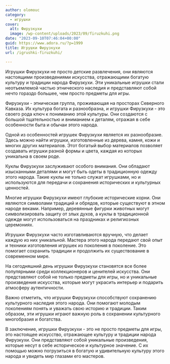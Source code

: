 ```yaml
---
author: olomouc
category:
  - игрушки
cover:
  alt: Фирузкухи
  image: /wp-content/uploads/2023/09/firuzkuhi.png
date: "2023-09-10T07:46:04+00:00"
guid: https://www.adora.ru/?p=1999
title: Игрушки Фирузкухи
url: /igrushki-firuzkuhi/

---
```

Игрушки Фирузкухи не просто детские развлечения, они являются настоящими произведениями искусства, отражающими богатую культуру и традиции народа Фирузкухи. Эти уникальные игрушки стали неотъемлемой частью этнического наследия и представляют собой нечто гораздо большее, чем просто предметы для игры.

Фирузкухи \- этническая группа, проживающая на просторах Северного Кавказа. Их культура богата и разнообразна, и игрушки Фирузкухи \- это своего рода ключ к пониманию этой культуры. Они создаются с большой тщательностью и вниманием к деталям, отражая в себе особенности быта и обычаи этого народа.

Одной из особенностей игрушек Фирузкухи является их разнообразие. Здесь можно найти игрушки, изготовленные из дерева, камня, кожи и многих других материалов. Этот богатый выбор материалов позволяет создавать игрушки разной формы и цвета, каждая из которых уникальна в своем роде.

Куклы Фирузкухи заслуживают особого внимания. Они обладают изысканными деталями и могут быть одеты в традиционную одежду этого народа. Такие куклы не только служат игрушками, но и используются для передачи и сохранения исторических и культурных ценностей.

Многие игрушки Фирузкухи имеют глубокие исторические корни. Они являются символами традиций и обрядов, которые существуют в этном народе веками. Например, деревянные фигурки животных могут символизировать защиту от злых духов, а куклы в традиционной одежде могут использоваться на праздниках и религиозных церемониях.

Игрушки Фирузкухи часто изготавливаются вручную, что делает каждую из них уникальной. Мастера этого народа передают свой опыт и техники изготовления игрушек из поколения в поколение. Это помогает сохранить традиции и продолжить их существование в современном мире.

На сегодняшний день игрушки Фирузкухи становятся все более популярными среди коллекционеров и ценителей искусства. Они представляют собой не только предметы для игры, но и уникальные произведения искусства, которые могут украсить интерьер и подарить атмосферу аутентичности.

Важно отметить, что игрушки Фирузкухи способствуют сохранению культурного наследия этого народа. Они помогают молодым поколениям понять и уважать свою историю и традиции. Таким образом, эти игрушки играют важную роль в сохранении культурного многобразия и богатства.

В заключение, игрушки Фирузкухи \- это не просто предметы для игры, это настоящее искусство, отражающее культуру и традиции народа Фирузкухи. Они представляют собой уникальные произведения, которые несут в себе историческое и культурное значение. С их помощью можно погрузиться в богатую и удивительную культуру этого народа и увидеть мир глазами его мастеров.
